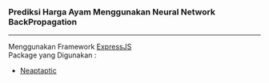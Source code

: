 ### Prediksi Harga Ayam Menggunakan Neural Network BackPropagation
<hr>

Menggunakan Framework [ExpressJS](https://github.com/expressjs/express)<br>
Package yang Digunakan : <br>
- [Neaptaptic](https://github.com/wagenaartje/neataptic)


